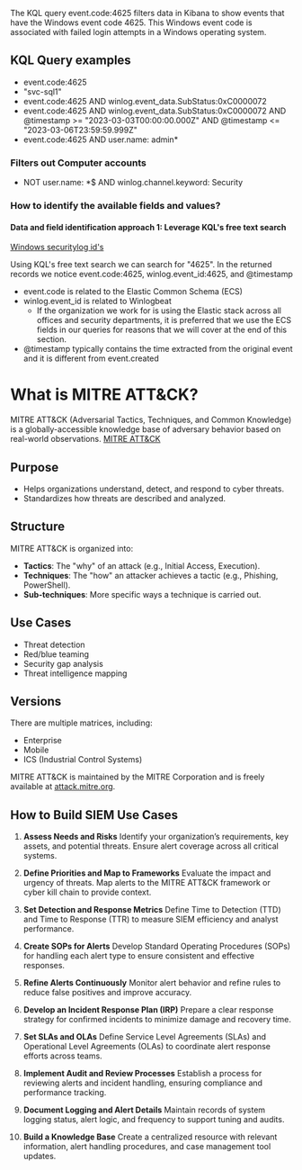 
The KQL query event.code:4625 filters data in Kibana to show events that have the Windows event code 4625. This Windows event code is associated with failed login attempts in a Windows operating system.
## KQL Query examples
- event.code:4625
- "svc-sql1"
- event.code:4625 AND winlog.event_data.SubStatus:0xC0000072
- event.code:4625 AND winlog.event_data.SubStatus:0xC0000072 AND @timestamp >= "2023-03-03T00:00:00.000Z" AND @timestamp <= "2023-03-06T23:59:59.999Z"
- event.code:4625 AND user.name: admin*

### Filters out Computer accounts
- NOT user.name: *$ AND winlog.channel.keyword: Security


### How to identify the available fields and values?
#### Data and field identification approach 1: Leverage KQL's free text search
[Windows securitylog id's](https://www.ultimatewindowssecurity.com/securitylog/encyclopedia/default.aspx)

Using KQL's free text search we can search for "4625". In the returned records we notice event.code:4625, winlog.event_id:4625, and @timestamp
- event.code is related to the Elastic Common Schema (ECS)
- winlog.event_id is related to Winlogbeat
	- If the organization we work for is using the Elastic stack across all offices and security departments, it is preferred that we use the ECS fields in our queries for reasons that we will cover at the end of this section.
- @timestamp typically contains the time extracted from the original event and it is different from event.created


# What is MITRE ATT\&CK?

MITRE ATT\&CK (Adversarial Tactics, Techniques, and Common Knowledge) is a globally-accessible knowledge base of adversary behavior based on real-world observations.
[MITRE ATT\&CK](https://attack.mitre.org/)

## Purpose

* Helps organizations understand, detect, and respond to cyber threats.
* Standardizes how threats are described and analyzed.

## Structure

MITRE ATT\&CK is organized into:

* **Tactics**: The "why" of an attack (e.g., Initial Access, Execution).
* **Techniques**: The "how" an attacker achieves a tactic (e.g., Phishing, PowerShell).
* **Sub-techniques**: More specific ways a technique is carried out.

## Use Cases

* Threat detection
* Red/blue teaming
* Security gap analysis
* Threat intelligence mapping

## Versions

There are multiple matrices, including:

* Enterprise
* Mobile
* ICS (Industrial Control Systems)

MITRE ATT\&CK is maintained by the MITRE Corporation and is freely available at [attack.mitre.org](https://attack.mitre.org).


## How to Build SIEM Use Cases

1. **Assess Needs and Risks**
   Identify your organization’s requirements, key assets, and potential threats. Ensure alert coverage across all critical systems.

2. **Define Priorities and Map to Frameworks**
   Evaluate the impact and urgency of threats. Map alerts to the MITRE ATT\&CK framework or cyber kill chain to provide context.

3. **Set Detection and Response Metrics**
   Define Time to Detection (TTD) and Time to Response (TTR) to measure SIEM efficiency and analyst performance.

4. **Create SOPs for Alerts**
   Develop Standard Operating Procedures (SOPs) for handling each alert type to ensure consistent and effective responses.

5. **Refine Alerts Continuously**
   Monitor alert behavior and refine rules to reduce false positives and improve accuracy.

6. **Develop an Incident Response Plan (IRP)**
   Prepare a clear response strategy for confirmed incidents to minimize damage and recovery time.

7. **Set SLAs and OLAs**
   Define Service Level Agreements (SLAs) and Operational Level Agreements (OLAs) to coordinate alert response efforts across teams.

8. **Implement Audit and Review Processes**
   Establish a process for reviewing alerts and incident handling, ensuring compliance and performance tracking.

9. **Document Logging and Alert Details**
   Maintain records of system logging status, alert logic, and frequency to support tuning and audits.

10. **Build a Knowledge Base**
    Create a centralized resource with relevant information, alert handling procedures, and case management tool updates.

